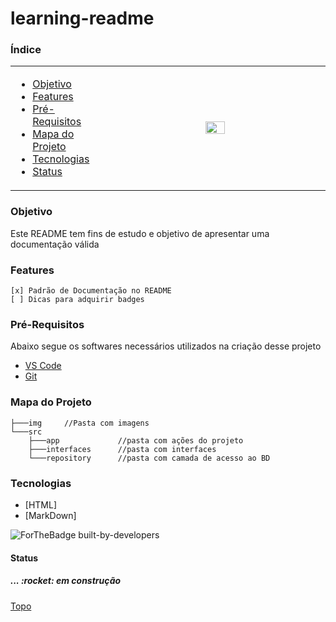 # learning-readme

<!--<p align="left" id="top"> Índice </p> -->

### Índice
<table>
<tr>
<td width=30%>
<ul>
    <li><a href="#Objetivo">Objetivo</a></li>
    <li><a href="#Features">Features</a></li>
    <li><a href="#Prereq">Pré-Requisitos</a></li>
    <li><a href="#MapadoProjeto">Mapa do Projeto</a></li>
    <li><a href="#Tecnologias">Tecnologias</a></li>
    <li><a href="#Status">Status</a></li>
</ul>
</td>
<td>
    <!--  ![imagem:livros empilhados](./img/books.png)  -->
    <p align="center" width="100%">
    <img width="30%" src="./img/books.png" >
    </p>
</td>
</tr>
</table>

<p id="Objetivo"/>

### Objetivo

Este README tem fins de estudo e objetivo de apresentar uma documentação válida

<p id="Features"/>

### Features
```
[x] Padrão de Documentação no README
[ ] Dicas para adquirir badges
```
<p id="Prereq"/>

### Pré-Requisitos


Abaixo segue os softwares necessários utilizados na criação desse projeto

<ul>
    <li><a href="https://code.visualstudio.com/">VS Code</a></li>
    <li><a = href="https://git-scm.com/">Git</a></li>
</ul>

<p id="MapadoProjeto"/>

### Mapa do Projeto

```
├───img     //Pasta com imagens
└───src 
    ├───app             //pasta com ações do projeto
    ├───interfaces      //pasta com interfaces
    └───repository      //pasta com camada de acesso ao BD
```

<p id="Tecnologias"/>

### Tecnologias

- [HTML]
- [MarkDown]

![ForTheBadge built-by-developers](https://img.shields.io/badge/HTML5-E34F26?style=for-the-badge&logo=html5&logoColor=white)

<p id="Status"/>
<h4>Status</h4>
<h5>... :rocket: em construção</h5>

<p><a href="#top">Topo</a></p>